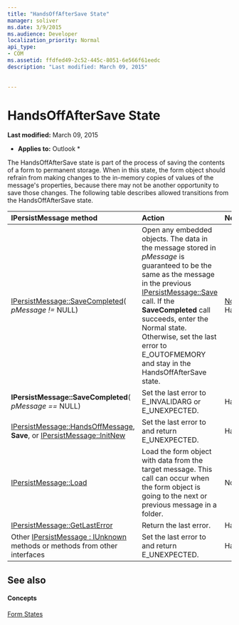 ```yaml
---
title: "HandsOffAfterSave State"
manager: soliver
ms.date: 3/9/2015
ms.audience: Developer
localization_priority: Normal
api_type:
- COM
ms.assetid: ffdfed49-2c52-445c-8051-6e566f61eedc
description: "Last modified: March 09, 2015"
 
 
---
```


# HandsOffAfterSave State

 **Last modified:** March 09, 2015 
  
 * **Applies to:** Outlook * 
  
The HandsOffAfterSave state is part of the process of saving the contents of a form to permanent storage. When in this state, the form object should refrain from making changes to the in-memory copies of values of the message's properties, because there may not be another opportunity to save those changes. The following table describes allowed transitions from the HandsOffAfterSave state.
  
|**IPersistMessage method**|**Action**|**New state**|
|:-----|:-----|:-----|
|[IPersistMessage::SaveCompleted](ipersistmessage-savecompleted.md)(  _pMessage !=_ NULL)  <br/> |Open any embedded objects. The data in the message stored in  _pMessage_ is guaranteed to be the same as the message in the previous [IPersistMessage::Save](ipersistmessage-save.md) call. If the **SaveCompleted** call succeeds, enter the Normal state. Otherwise, set the last error to E_OUTOFMEMORY and stay in the HandsOffAfterSave state.  <br/> |[Normal](normal-state.md) or HandsOffAfterSave  <br/> |
|**IPersistMessage::SaveCompleted**(  _pMessage ==_ NULL)  <br/> |Set the last error to E_INVALIDARG or E_UNEXPECTED.  <br/> |HandsOffAfterSave  <br/> |
|[IPersistMessage::HandsOffMessage](ipersistmessage-handsoffmessage.md), **Save**, or [IPersistMessage::InitNew](ipersistmessage-initnew.md) <br/> |Set the last error to and return E_UNEXPECTED.  <br/> |HandsOffAfterSave  <br/> |
|[IPersistMessage::Load](ipersistmessage-load.md) <br/> |Load the form object with data from the target message. This call can occur when the form object is going to the next or previous message in a folder.  <br/> |Normal  <br/> |
|[IPersistMessage::GetLastError](ipersistmessage-getlasterror.md) <br/> |Return the last error.  <br/> |HandsOffAfterSave  <br/> |
|Other [IPersistMessage : IUnknown](ipersistmessageiunknown.md) methods or methods from other interfaces  <br/> |Set the last error to and return E_UNEXPECTED.  <br/> |HandsOffAfterSave  <br/> |
   
## See also

#### Concepts

[Form States](form-states.md)


